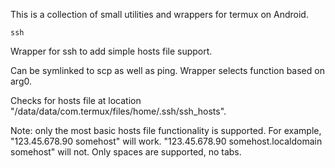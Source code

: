 This is a collection of small utilities and wrappers for termux on Android.


    ssh

Wrapper for ssh to add simple hosts file support.


Can be symlinked to scp as well as ping. Wrapper selects function based on arg0.


Checks for hosts file at location "/data/data/com.termux/files/home/.ssh/ssh_hosts".




Note: only the most basic hosts file functionality is supported. For example, "123.45.678.90    somehost" will work. "123.45.678.90    somehost.localdomain somehost" will not. Only spaces are supported, no tabs.
